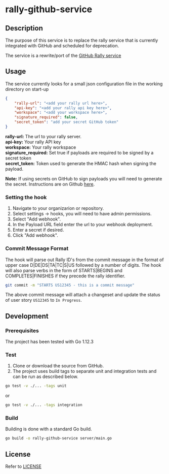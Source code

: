 # rally-github-service

## Description
The purpose of this service is to replace the rally service that is currently integrated with GitHub and scheduled for deprecation.

The service is a rewrite/port of the [GitHub Rally service](https://github.com/github/github-services/blob/master/lib/services/rally.rb) 

## Usage
The service currently looks for a small json configuration file in the working directory on start-up
```json
{ 
    "rally-url": "<add your rally url here>",
    "api-key": "<add your rally api key here>",
    "workspace": "<add your workspace here>",
    "signature_required": false,
    "secret_token": "add your secret GitHub token"
}
```
**rally-url:** The url to your rally server.  
**api-key:** Your rally API key  
**workspace:** Your rally workspace  
**signature_required:** Set true if payloads are required to be signed by a secret token  
**secret_token:** Token used to generate the HMAC hash when signing the payload.

**Note:** If using secrets on GitHub to sign payloads you will need to generate the secret. Instructions are on Github [here](https://developer.github.com/webhooks/securing/#setting-your-secret-token).  

### Setting the hook
1. Navigate to your organizarion or repository.
2. Select settings -> hooks, you will need to have admin permissions.
3. Select "Add webhook".
4. In the Payload URL field enter the url to your webhook deployment.
5. Enter a secret if desired.
6. Click "Add webhook".

### Commit Message Format

The hook will parse out Rally ID's from the commit message in the format of upper case D|DE|DS|TA|TC|S|US followed by a number of digits. The hook will also parse verbs in the form of STARTS|BEGINS and COMPLETES|FINISHES if they precede the rally identifier.

```sh
git commit -m "STARTS US12345 - this is a commit message"
```
The above commit message will attach a changeset and update the status of user story `US12345` to `In Progress`.

## Development
### Prerequisites
The project has been tested with Go 1.12.3

### Test
1. Clone or download the source from GitHub.
2. The project uses build tags to separate unit and integration tests and can be run as described below.
```sh
go test -v ./... -tags unit
```
or
```sh
go test -v ./... -tags integration
```

### Build
Building is done with a standard Go build.
```sh
go build -o rally-github-service server/main.go
```

## License

Refer to [LICENSE](LICENSE.md)
